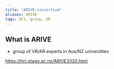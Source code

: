 ```yaml
---
title: "ARIVE-consortium"
aliases: ARIVE
tags: HCI, group, XR
---
```


## What is ARIVE
- group of VR/AR experts in Aus/NZ universities

https://hci.otago.ac.nz/ARIVE2020.html